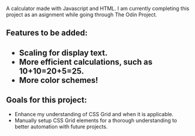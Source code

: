<p>A calculator made with Javascript and HTML. I am currently completing this project as an asignment while going through The Odin Project.</p>
  
<h2>Features to be added:<h2>
  <ul>
    <li>Scaling for display text.</li>
    <li>More efficient calculations, such as 10+10=20+5=25.</li>
    <li>More color schemes!</li>
  </ul>
  
<h2>Goals for this project:</h2>
  <ul>
    <li>Enhance my understanding of CSS Grid and when it is applicable.</li>
    <li>Manually setup CSS Grid elements for a thorough understanding to better automation with future projects.</li>
  </ul>
